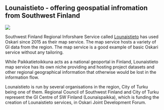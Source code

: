 ## Lounaistieto - offering geospatial infromation from Southwest Finland

<img src="/images/lounaistieto.PNG"/>

Southwest Finland Regional Inforshare Service called [Lounaistieto](https://karttapalvelu.lounaistieto.fi/) has used Oskari since 2015 
as their map service. The  map service hosts a variety of GI data from the region. The map service is a good example of basic Oskari service 
without any tailoring.

While Paikkatietoikkuna acts as a national geoportal in Finland, Lounaistieto map service has its own niche providing and hosting project datasets 
and other regional geographical information that otherwise would be lost in the information flow.

Lounaistieto is run by several organisations in the region, City of Turku being one of them. 
Regional Council of Southwest Finland and City of Turku represent the GI Centre of SW Finland (Lounaispaikka), 
which is funding the creation of Lounaistieto services, in Oskari Joint Development Forum.

